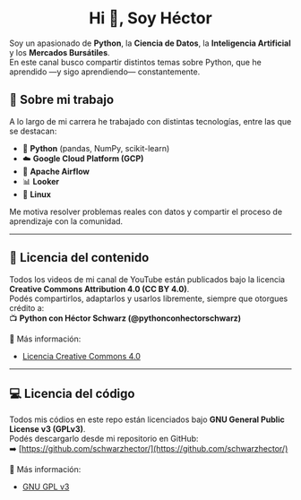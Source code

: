 <h1 align="center">Hi 👋, Soy Héctor</h1>

Soy un apasionado de **Python**, la **Ciencia de Datos**, la **Inteligencia Artificial** y los **Mercados Bursátiles**.  
En este canal busco compartir distintos temas sobre Python, que he aprendido —y sigo aprendiendo— constantemente.


## 🧠 Sobre mi trabajo  
A lo largo de mi carrera he trabajado con distintas tecnologías, entre las que se destacan:  

- 🐍 **Python** (pandas, NumPy, scikit-learn)  
- ☁️ **Google Cloud Platform (GCP)**  
- 🧩 **Apache Airflow**  
- 📊 **Looker**  
- 🐧 **Linux**  

Me motiva resolver problemas reales con datos y compartir el proceso de aprendizaje con la comunidad.

---

## 🎥 Licencia del contenido  
Todos los videos de mi canal de YouTube están publicados bajo la licencia **Creative Commons Attribution 4.0 (CC BY 4.0)**.  
Podés compartirlos, adaptarlos y usarlos libremente, siempre que otorgues crédito a:  
📺 **Python con Héctor Schwarz (@pythonconhectorschwarz)**  

🔗 Más información:  
- [Licencia Creative Commons 4.0](https://creativecommons.org/licenses/by/4.0/)

---

## 💻 Licencia del código  
Todos mis códios en este repo están licenciados bajo **GNU General Public License v3 (GPLv3)**.  
Podés descargarlo desde mi repositorio en GitHub:  
➡️ [https://github.com/schwarzhector/](https://github.com/schwarzhector/)

🔗 Más información:  
- [GNU GPL v3](https://www.gnu.org/licenses/gpl-3.0.html)
